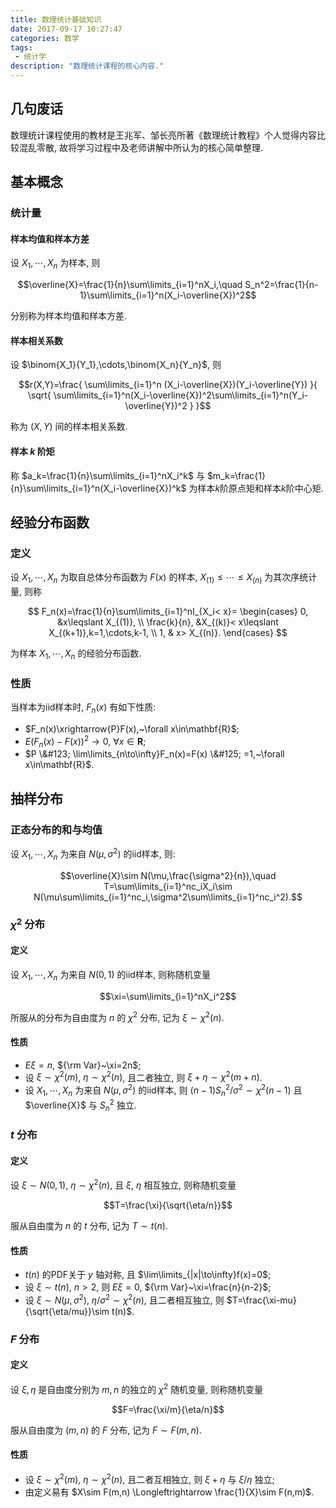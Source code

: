 ```yaml
---
title: 数理统计基础知识
date: 2017-09-17 10:27:47
categories: 数学
tags:
 - 统计学
description: "数理统计课程的核心内容."
---
```


## 几句废话

数理统计课程使用的教材是王兆军、邹长亮所著《数理统计教程》个人觉得内容比较混乱零散, 故将学习过程中及老师讲解中所认为的核心简单整理.

## 基本概念

### 统计量

#### 样本均值和样本方差

设 $X_1,\cdots,X_n$ 为样本, 则 

$$\overline{X}=\frac{1}{n}\sum\limits_{i=1}^nX_i,\quad S_n^2=\frac{1}{n-1}\sum\limits_{i=1}^n(X_i-\overline{X})^2$$

分别称为样本均值和样本方差.

#### 样本相关系数

设 $\binom{X_1}{Y_1},\cdots,\binom{X_n}{Y_n}$, 则

$$r(X,Y)=\frac{ \sum\limits_{i=1}^n (X_i-\overline{X})(Y_i-\overline{Y}) }{ \sqrt{ \sum\limits_{i=1}^n(X_i-\overline{X})^2\sum\limits_{i=1}^n(Y_i-\overline{Y})^2 } }$$

称为 $(X,Y)$ 间的样本相关系数.

#### 样本 $k$ 阶矩

称 $a_k=\frac{1}{n}\sum\limits_{i=1}^nX_i^k$ 与 $m_k=\frac{1}{n}\sum\limits_{i=1}^n(X_i-\overline{X})^k$ 为样本$k$阶原点矩和样本$k$阶中心矩.

## 经验分布函数

### 定义

设 $X_1,\cdots,X_n$ 为取自总体分布函数为 $F(x)$ 的样本, $X_{(1)}\leqslant\cdots\leqslant X_{(n)}$ 为其次序统计量, 则称

$$
F_n(x)=\frac{1}{n}\sum\limits_{i=1}^nI_{X_i< x}=
\begin{cases}
0, &x\leqslant X_{(1)}, \\
\frac{k}{n}, &X_{(k)}< x\leqslant X_{(k+1)},k=1,\cdots,k-1, \\
1, & x> X_{(n)}.
\end{cases}
$$

为样本 $X_1,\cdots,X_n$ 的经验分布函数.

### 性质

当样本为iid样本时, $F_n(x)$ 有如下性质:

 - $F_n(x)\xrightarrow{P}F(x),~\forall x\in\mathbf{R}$;
 - $E(F_n(x)-F(x))^2\rightarrow 0,~\forall x\in\mathbf{R}$;
 - $P \&#123; \lim\limits_{n\to\infty}F_n(x)=F(x) \&#125; =1,~\forall x\in\mathbf{R}$.

## 抽样分布

### 正态分布的和与均值

设 $X_1,\cdots,X_n$ 为来自 $N(\mu,\sigma^2)$ 的iid样本, 则:

$$\overline{X}\sim N(\mu,\frac{\sigma^2}{n}),\quad T=\sum\limits_{i=1}^nc_iX_i\sim N(\mu\sum\limits_{i=1}^nc_i,\sigma^2\sum\limits_{i=1}^nc_i^2).$$

### $\chi^2$ 分布

#### 定义

设 $X_1,\cdots,X_n$ 为来自 $N(0,1)$ 的iid样本, 则称随机变量

$$\xi=\sum\limits_{i=1}^nX_i^2$$

所服从的分布为自由度为 $n$ 的 $\chi^2$ 分布, 记为 $\xi\sim\chi^2(n)$.

#### 性质

 - $E\xi=n$, ${\rm Var}~\xi=2n$;
 - 设 $\xi\sim\chi^2(m)$, $\eta\sim\chi^2(n)$, 且二者独立, 则 $\xi+\eta\sim\chi^2(m+n)$.
 - 设 $X_1,\cdots,X_n$ 为来自 $N(\mu,\sigma^2)$ 的iid样本, 则 $(n-1)S_n^2/\sigma^2\sim\chi^2(n-1)$ 且 $\overline{X}$ 与 $S_n^2$ 独立.

### $t$ 分布

#### 定义

设 $\xi\sim N(0,1)$, $\eta\sim\chi^2(n)$, 且 $\xi$, $\eta$ 相互独立, 则称随机变量

$$T=\frac{\xi}{\sqrt{\eta/n}}$$

服从自由度为 $n$ 的 $t$ 分布, 记为 $T\sim t(n)$.

#### 性质

 - $t(n)$ 的PDF关于 $y$ 轴对称, 且 $\lim\limits_{|x|\to\infty}f(x)=0$;
 - 设 $\xi\sim t(n)$, $n>2$, 则 $E\xi=0$, ${\rm Var}~\xi=\frac{n}{n-2}$;
 - 设 $\xi\sim N(\mu,\sigma^2)$, $\eta/\sigma^2\sim\chi^2(n)$, 且二者相互独立, 则 $T=\frac{\xi-mu}{\sqrt{\eta/mu}}\sim t(n)$.

### $F$ 分布

#### 定义

设 $\xi,\eta$ 是自由度分别为 $m,n$ 的独立的 $\chi^2$ 随机变量, 则称随机变量

$$F=\frac{\xi/m}{\eta/n}$$

服从自由度为 $(m,n)$ 的 $F$ 分布, 记为 $F\sim F(m,n)$.

#### 性质

- 设 $\xi\sim\chi^2(m)$, $\eta\sim\chi^2(n)$, 且二者互相独立, 则 $\xi+\eta$ 与 $\xi/\eta$ 独立;
- 由定义易有 $X\sim F(m,n) \Longleftrightarrow \frac{1}{X}\sim F(n,m)$.